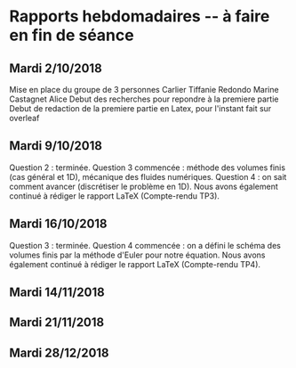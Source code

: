 # Rapports hebdomadaires -- à faire en fin de séance
## Mardi 2/10/2018
Mise en place du groupe de 3 personnes
	Carlier Tiffanie
	Redondo Marine
	Castagnet Alice
Debut des recherches pour repondre à la premiere partie
Debut de redaction de la premiere partie en Latex, pour l'instant fait sur overleaf
## Mardi 9/10/2018
Question 2 : terminée.
Question 3 commencée : méthode des volumes finis (cas général et 1D), mécanique des fluides numériques.
Question 4 : on sait comment avancer (discrétiser le problème en 1D).
Nous avons également continué à rédiger le rapport LaTeX (Compte-rendu TP3).
## Mardi 16/10/2018
Question 3 : terminée.
Question 4 commencée : on a défini le schéma des volumes finis par la méthode d'Euler pour notre équation.
Nous avons également continué à rédiger le rapport LaTeX (Compte-rendu TP4).
## Mardi 14/11/2018
## Mardi 21/11/2018
## Mardi 28/12/2018
